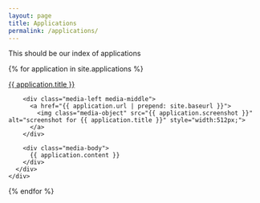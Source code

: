 ```yaml
---
layout: page
title: Applications
permalink: /applications/
---
```


This should be our index of applications

{% for application in site.applications %}

  <div class="panel panel-default">
    <div class="panel-heading">
      <a href="{{ application.url | prepend: site.github.url }}">{{ application.title }}</a>
    </div>
    <div class="panel-body">
      <div class="media">

        <div class="media-left media-middle">
          <a href="{{ application.url | prepend: site.baseurl }}">
            <img class="media-object" src="{{ application.screenshot }}" alt="screenshot for {{ application.title }}" style="width:512px;">
          </a>
        </div>

        <div class="media-body">
          {{ application.content }}
        </div>
      </div>
    </div>
  </div>
{% endfor %}
